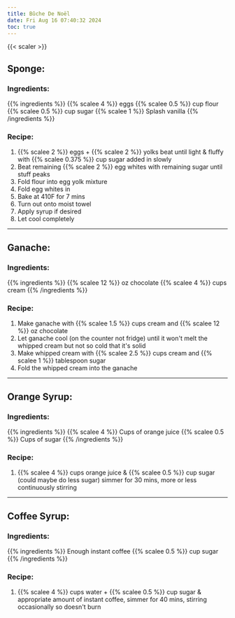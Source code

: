```yaml
---
title: Bûche De Noël
date: Fri Aug 16 07:40:32 2024
toc: true
---
```


{{< scaler >}}

## Sponge:
### Ingredients:
{{% ingredients %}}
{{% scalee 4 %}} eggs
{{% scalee 0.5 %}} cup flour
{{% scalee 0.5 %}} cup sugar
{{% scalee 1 %}} Splash vanilla
{{% /ingredients %}}

### Recipe:
 1. {{% scalee 2 %}} eggs + {{% scalee 2 %}} yolks beat until light & fluffy with {{% scalee 0.375 %}} cup sugar
    added in slowly
 2. Beat remaining {{% scalee 2 %}} egg whites with remaining sugar until stuff peaks
 3. Fold flour into egg yolk mixture
 4. Fold egg whites in
 5. Bake at 410F for 7 mins
 6. Turn out onto moist towel
 7. Apply syrup if desired
 8. Let cool completely

---

## Ganache:
### Ingredients:
{{% ingredients %}}
{{% scalee 12 %}} oz chocolate
{{% scalee 4 %}} cups cream
{{% /ingredients %}}

### Recipe:
 1. Make ganache with {{% scalee 1.5 %}} cups cream and {{% scalee 12 %}}
    oz chocolate
 2. Let ganache cool (on the counter not fridge) until it won't melt
    the whipped cream but not so cold that it's solid
 3. Make whipped cream with {{% scalee 2.5 %}} cups cream and {{% scalee 1 %}}
    tablespoon sugar
 4. Fold the whipped cream into the ganache

---

## Orange Syrup:
### Ingredients:
{{% ingredients %}}
{{% scalee 4 %}} Cups of orange juice
{{% scalee 0.5 %}} Cups of sugar
{{% /ingredients %}}

### Recipe:
 1. {{% scalee 4 %}} cups orange juice & {{% scalee 0.5 %}} cup sugar
    (could maybe do less sugar) simmer for 30 mins, more or less
    continuously stirring

---

## Coffee Syrup:
### Ingredients:
{{% ingredients %}}
Enough instant coffee
{{% scalee 0.5 %}} cup sugar
{{% /ingredients %}}

### Recipe:
 1. {{% scalee 4 %}} cups water + {{% scalee 0.5 %}} cup sugar &
    appropriate amount of instant coffee, simmer for 40 mins, stirring
    occasionally so doesn't burn
